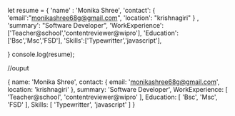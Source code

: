let resume = {
    'name' : 'Monika Shree',
    'contact': {
        'email':"monikashree68g@gmail.com",
        'location': "krishnagiri"
        } ,
    'summary': "Software Developer",
    'WorkExperience': ['Teacher@school','contentreviewer@wipro'],
    'Education': ['Bsc','Msc','FSD'],
    'Skills':['Typewritter','javascript'],
   
 }
 console.log(resume);

 //ouput

 {
    name: 'Monika Shree',
    contact: { email: 'monikashree68g@gmail.com', location: 'krishnagiri' },
    summary: 'Software Developer',
    WorkExperience: [ 'Teacher@school', 'contentreviewer@wipro' ],
    Education: [ 'Bsc', 'Msc', 'FSD' ],
    Skills: [ 'Typewritter', 'javascript' ]
  }